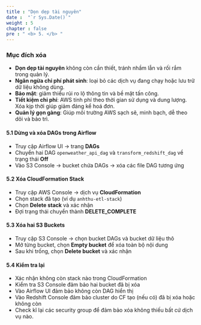 ```yaml
---
title : "Dọn dẹp tài nguyên"
date :  "`r Sys.Date()`" 
weight : 5
chapter : false
pre : " <b> 5. </b> "
---
```

### Mục đích xóa
- **Dọn dẹp tài nguyên** không còn cần thiết, tránh nhầm lẫn và rối rắm trong quản lý.  
- **Ngăn ngừa chi phí phát sinh**: loại bỏ các dịch vụ đang chạy hoặc lưu trữ dữ liệu không dùng.  
- **Bảo mật**: giảm thiểu rủi ro lộ thông tin và bề mặt tấn công.
- **Tiết kiệm chi phí**: AWS tính phí theo thời gian sử dụng và dung lượng. Xóa kịp thời giúp giảm đáng kể hoá đơn.  
- **Quản lý gọn gàng**: Giúp môi trường AWS sạch sẽ, minh bạch, dễ theo dõi và bảo trì.
#### 5.1 Dừng và xóa DAGs trong Airflow
- Truy cập Airflow UI → trang **DAGs**  
- Chuyển hai DAG `openweather_api_dag` và `transform_redshift_dag` về trạng thái **Off**  
- Vào S3 Console → bucket chứa DAGs → xóa các file DAG tương ứng  

#### 5.2 Xóa CloudFormation Stack
- Truy cập AWS Console → dịch vụ **CloudFormation**  
- Chọn stack đã tạo (ví dụ `anhthu-etl-stack`)  
- Chọn **Delete stack** và xác nhận  
- Đợi trạng thái chuyển thành **DELETE_COMPLETE**  

#### 5.3 Xóa hai S3 Buckets
- Truy cập S3 Console → chọn bucket DAGs và bucket dữ liệu thô  
- Mở từng bucket, chọn **Empty bucket** để xóa toàn bộ nội dung  
- Sau khi trống, chọn **Delete bucket** và xác nhận  

#### 5.4 Kiểm tra lại
- Xác nhận không còn stack nào trong CloudFormation  
- Kiểm tra S3 Console đảm bảo hai bucket đã bị xóa  
- Vào Airflow UI đảm bảo không còn DAG hiển thị  
- Vào Redshift Console đảm bảo cluster do CF tạo (nếu có) đã bị xóa hoặc không còn  
- Check kĩ lại các security group để đảm bảo xóa không thiếu bất cứ dịch vụ nào.